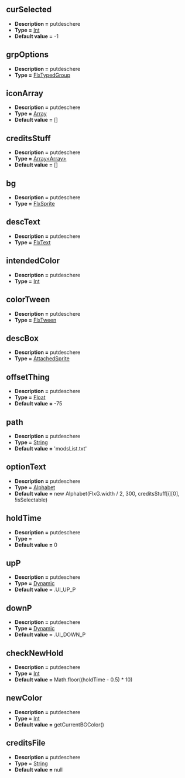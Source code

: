 ## curSelected
* **Description =** putdeschere
* **Type =** [Int](https://api.haxeflixel.com/Int.html)
* **Default value =** -1

## grpOptions
* **Description =** putdeschere
* **Type =** [FlxTypedGroup<Alphabet>](https://api.haxeflixel.com/flixel/group/FlxGroup/FlxTypedGroup.html)

## iconArray
* **Description =** putdeschere
* **Type =** [Array<AttachedSprite>](https://api.haxeflixel.com/Array.html)
* **Default value =** []

## creditsStuff
* **Description =** putdeschere
* **Type =** [Array<Array<String>>](https://api.haxeflixel.com/Array.html)
* **Default value =** []

## bg
* **Description =** putdeschere
* **Type =** [FlxSprite](https://api.haxeflixel.com/flixel/FlxSprite.html)

## descText
* **Description =** putdeschere
* **Type =** [FlxText](https://api.haxeflixel.com/flixel/text/FlxText.html)

## intendedColor
* **Description =** putdeschere
* **Type =** [Int](https://api.haxeflixel.com/Int.html)

## colorTween
* **Description =** putdeschere
* **Type =** [FlxTween](https://api.haxeflixel.com/flixel/tweens/FlxTween.html)

## descBox
* **Description =** putdeschere
* **Type =** [AttachedSprite](https://api.haxeflixel.com/AttachedSprite.html)

## offsetThing
* **Description =** putdeschere
* **Type =** [Float](https://api.haxeflixel.com/Float.html)
* **Default value =** -75

## path
* **Description =** putdeschere
* **Type =** [String](https://api.haxeflixel.com/String.html)
* **Default value =** 'modsList.txt'

## optionText
* **Description =** putdeschere
* **Type =** [Alphabet](https://api.haxeflixel.com/Alphabet.html)
* **Default value =** new Alphabet(FlxG.width / 2, 300, creditsStuff[i][0], !isSelectable)

## holdTime
* **Description =** putdeschere
* **Type =** [](https://api.haxeflixel.com/Float.html)
* **Default value =** 0

## upP
* **Description =** putdeschere
* **Type =** [Dynamic](https://api.haxeflixel.com/Dynamic.html)
* **Default value =** .UI_UP_P

## downP
* **Description =** putdeschere
* **Type =** [Dynamic](https://api.haxeflixel.com/Dynamic.html)
* **Default value =** .UI_DOWN_P

## checkNewHold
* **Description =** putdeschere
* **Type =** [Int](https://api.haxeflixel.com/Int.html)
* **Default value =** Math.floor((holdTime - 0.5) * 10)

## newColor
* **Description =** putdeschere
* **Type =** [Int](https://api.haxeflixel.com/Int.html)
* **Default value =**  getCurrentBGColor()

## creditsFile
* **Description =** putdeschere
* **Type =** [String](https://api.haxeflixel.com/String.html)
* **Default value =** null

